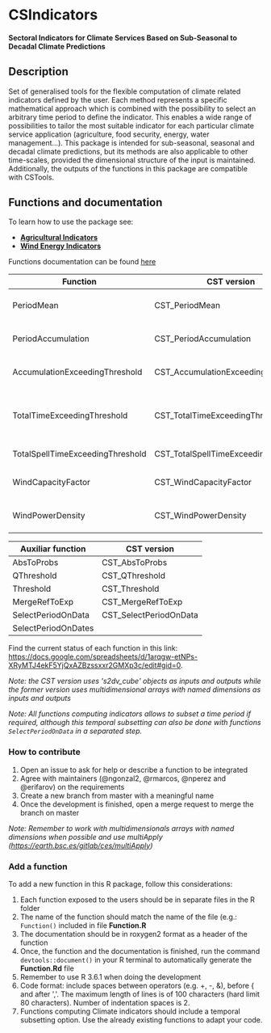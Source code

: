 CSIndicators
===============

#### Sectoral Indicators for Climate Services Based on Sub-Seasonal to Decadal Climate Predictions

## Description
Set of generalised tools for the flexible computation of climate related 
indicators defined by the user. Each method represents a specific mathematical 
approach which is combined with the possibility to select an arbitrary time 
period to define the indicator. This enables a wide range of possibilities to 
tailor the most suitable indicator for each particular climate service 
application (agriculture, food security, energy, water management…). This package 
is intended for sub-seasonal, seasonal and decadal climate predictions, but its 
methods are also applicable to other time-scales, provided the dimensional 
structure of the input is maintained. Additionally, the outputs of the functions 
in this package are compatible with CSTools.

## Functions and documentation

To learn how to use the package see:

- [**Agricultural Indicators**](https://CRAN.R-project.org/package=CSIndicators/vignettes/AgriculturalIndicators.html)
- [**Wind Energy Indicators**](https://CRAN.R-project.org/package=CSIndicators/vignettes/EnergyIndicators.html)

Functions documentation can be found [here](https://CRAN.R-project.org/package=CSIndicators/CSIndicators.pdf)

| Function                       | CST version                        | Indicators                      |
|--------------------------------|------------------------------------|---------------------------------|
|PeriodMean                      |CST_PeriodMean                      |GST, SprTX, DTR                  |
|PeriodAccumulation              |CST_PeriodAccumulation              |SprR, HarR, PRCPTOT              | 
|AccumulationExceedingThreshold  |CST_AccumulationExceedingThreshold  |GDD, R95pTOT, R99pTOT            |
|TotalTimeExceedingThreshold     |CST_TotalTimeExceedingThreshold     |SU35, SU, FD, ID, TR, R10mm, Rnmm|
|TotalSpellTimeExceedingThreshold|CST_TotalSpellTimeExceedingThreshold|WSDI, CSDI                       |
|WindCapacityFactor              |CST_WindCapacityFactor              |Wind Capacity Factor             |
|WindPowerDensity                |CST_WindPowerDensity                |Wind Power Density               |
 
  	
| Auxiliar function | CST version          |
|-------------------|----------------------|
|AbsToProbs         |CST_AbsToProbs        |
|QThreshold         |CST_QThreshold        |
|Threshold          |CST_Threshold         |
|MergeRefToExp      |CST_MergeRefToExp     |
|SelectPeriodOnData |CST_SelectPeriodOnData|
|SelectPeriodOnDates|                      |

Find the current status of each function in this link: https://docs.google.com/spreadsheets/d/1arqgw-etNPs-XRyMTJ4ekF5YjQxAZBzssxxr2GMXp3c/edit#gid=0.

*Note: the CST version uses 's2dv_cube' objects as inputs and outputs while the former version uses multidimensional arrays with named dimensions as inputs and outputs*

*Note: All functions computing indicators allows to subset a time period if required, although this temporal subsetting can also be done with functions `SelectPeriodOnData` in a separated step.* 


### How to contribute

1. Open an issue to ask for help or describe a function to be integrated
2. Agree with maintainers (@ngonzal2, @rmarcos, @nperez and @erifarov) on the requirements
3. Create a new branch from master with a meaningful name
4. Once the development is finished, open a merge request to merge the branch on master

*Note: Remember to work with multidimensionals arrays with named dimensions when possible and use multiApply (https://earth.bsc.es/gitlab/ces/multiApply)*

### Add a function

To add a new function in this R package, follow this considerations:

1. Each function exposed to the users should be in separate files in the R folder
2. The name of the function should match the name of the file (e.g.: `Function()` included in file **Function.R**
3. The documentation should be in roxygen2 format as a header of the function
4. Once, the function and the documentation is finished, run the command `devtools::document()` in your R terminal to automatically generate the **Function.Rd** file
5. Remember to use R 3.6.1 when doing the development 
6. Code format: include spaces between operators (e.g. +, -, &), before { and after ','. The maximum length of lines is of 100 characters (hard limit 80 characters). Number of indentation spaces is 2.
7. Functions computing Climate indicators should include a temporal subsetting option. Use the already existing functions to adapt your code. 
